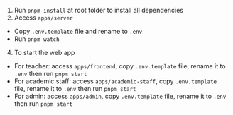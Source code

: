 1. Run `pnpm install` at root folder to install all dependencies
2. Access `apps/server`

- Copy `.env.template` file and rename to `.env`
- Run `pnpm watch`

4. To start the web app

- For teacher: access `apps/frontend`, copy `.env.template` file, rename it to `.env` then run `pnpm start`
- For academic staff: access `apps/academic-staff`, copy `.env.template` file, rename it to `.env` then run `pnpm start`
- For admin: access `apps/admin`, copy `.env.template` file, rename it to `.env` then run `pnpm start`
